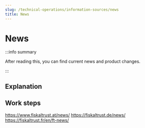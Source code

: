 ```yaml
---
slug: /technical-operations/information-sources/news
title: News
---
```

# News 

:::info summary

After reading this, you can find current news and product changes.

:::

## Explanation

## Work steps

https://www.fiskaltrust.at/news/
https://fiskaltrust.de/news/
https://fiskaltrust.fr/en/ft-news/